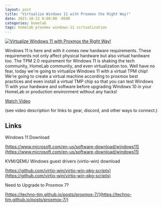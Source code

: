 ```yaml
---
layout: post
title: "Virtualize Windows 11 with Proxmox the Right Way!"
date: 2021-10-22 8:00:00 -0500
categories: homelab
tags: homelab proxmox windows-11 virtualization
---
```


[![Virtualize Windows 11 with Proxmox the Right Way!](https://img.youtube.com/vi/fupuTkkKPDU/0.jpg)](https://www.youtube.com/watch?v=fupuTkkKPDU "Virtualize Windows 11 with Proxmox the Right Way!")

Windows 11 is here and with it comes new hardware requirements.  These requirements not only affect physical hardware but also virtual hardware too.  The TPM 2.0 requirement for Windows 11 is shaking the tech community, HomeLab community, and even virtualization too.  Well have no fear,  today we're going to virtualize Windows 11 with a virtual TPM chip!  We're going to create a virtual machine according to proxmox best practices and even install a virtual TMP chip so that you can test Windows 11 with your hardware and software before upgrading Windows 10 in your HomeLab or production environment without any hacks!

[Watch Video](https://www.youtube.com/watch?v=fupuTkkKPDU)

(see video description for links to gear, discord, and other ways to connect.)

## Links

Windows 11 Download

[https://www.microsoft.com/en-us/software-download/windows11](https://www.microsoft.com/en-us/software-download/windows11)

KVM/QEMU Windows guest drivers (virtio-win) download

[https://github.com/virtio-win/virtio-win-pkg-scripts](https://github.com/virtio-win/virtio-win-pkg-scripts)

Need to Upgrade to Proxmox 7?  

[https://techno-tim.github.io/posts/proxmox-7/](https://techno-tim.github.io/posts/proxmox-7/)